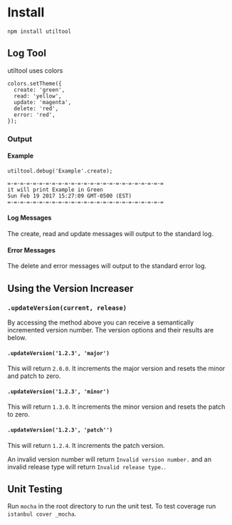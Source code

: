 # Install
```
npm install utiltool
```

## Log Tool
utiltool uses colors
```
colors.setTheme({
  create: 'green',
  read: 'yellow',
  update: 'magenta',
  delete: 'red',
  error: 'red',
});
```

### Output

#### Example
```
utiltool.debug('Example'.create);

=-=-=-=-=-=-=-=-=-=-=-=-=-=-=-=-=-=-=-=-=-=-=-=-=
it will print Example in Green
Sun Feb 19 2017 15:27:09 GMT-0500 (EST)
=-=-=-=-=-=-=-=-=-=-=-=-=-=-=-=-=-=-=-=-=-=-=-=-=
```

#### Log Messages
The create, read and update messages will output to the standard log.

#### Error Messages
The delete and error messages will output to the standard error log.

## Using the Version Increaser
### `.updateVersion(current, release)`
By accessing the method above you can receive a semantically incremented version number. The version options and their results are below.

#### `.updateVersion('1.2.3', 'major')`
This will return `2.0.0`. It increments the major version and resets the minor and patch to zero.

#### `.updateVersion('1.2.3', 'minor')`
This will return `1.3.0`. It increments the minor version and resets the patch to zero.

#### `.updateVersion('1.2.3', 'patch'')`
This will return `1.2.4`. It increments the patch version.

An invalid version number will return `Invalid version number.` and an invalid release type will return `Invalid release type.`.

## Unit Testing
Run `mocha` in the root directory to run the unit test. To test coverage run `istanbul cover _mocha`.